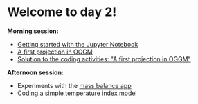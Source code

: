 # Welcome to day 2!

**Morning session:**
- [Getting started with the Jupyter Notebook](01_getting_started_with_notebooks.ipynb)
- [A first projection in OGGM](02_oggm_workflow_intro.ipynb)
- [Solution to the coding activities: "A first projection in OGGM"](02_solution_oggm_intro.ipynb)

**Afternoon session:**
- Experiments with the [mass balance app](https://edu.oggm.org/en/latest/mb_simulator.html)
- [Coding a simple temperature index model](03_temperature_index_model.ipynb)
